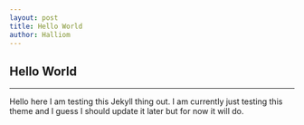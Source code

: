 ```yaml
---
layout: post
title: Hello World
author: Halliom
---
```


## Hello World
-----
Hello here I am testing this Jekyll thing out. I am currently just testing this theme and I guess I should update it later but for now it will do.
